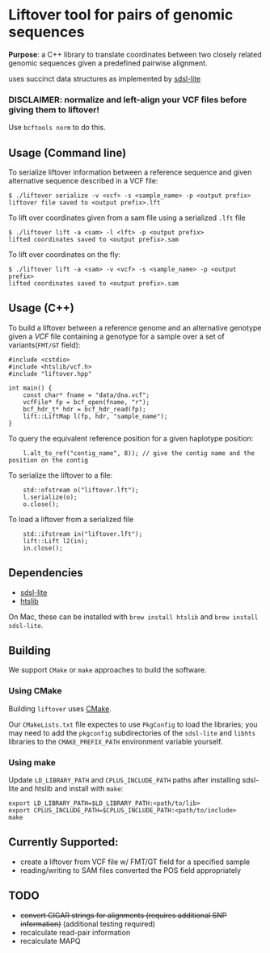 # Liftover tool for pairs of genomic sequences

**Purpose**: a C++ library to translate coordinates between two closely related
genomic sequences given a predefined pairwise alignment.

uses succinct data structures as implemented by
[sdsl-lite](https://github.com/simongog/sdsl-lite)

### DISCLAIMER: normalize and left-align your VCF files before giving them to liftover!

Use `bcftools norm` to do this.

## Usage (Command line)

To serialize liftover information between a reference sequence and given alternative sequence described in a VCF file:

```
$ ./liftover serialize -v <vcf> -s <sample_name> -p <output prefix>
liftover file saved to <output prefix>.lft
```

To lift over coordinates given from a sam file using a serialized `.lft` file

```
$ ./liftover lift -a <sam> -l <lft> -p <output prefix>
lifted coordinates saved to <output prefix>.sam
```

To lift over coordinates on the fly:

```
$ ./liftover lift -a <sam> -v <vcf> -s <sample_name> -p <output prefix>
lifted coordinates saved to <output prefix>.sam
```

## Usage (C++)

To build a liftover between a reference genome and an alternative genotype
given a *VCF* file containing a genotype for a sample over a set of
variants(`FMT/GT` field):

```
#include <cstdio>
#include <htslib/vcf.h>
#include "liftover.hpp"

int main() {
    const char* fname = "data/dna.vcf";
    vcfFile* fp = bcf_open(fname, "r");
    bcf_hdr_t* hdr = bcf_hdr_read(fp);
    lift::LiftMap l(fp, hdr, "sample_name");
}
```

To query the equivalent reference position for a given haplotype position:

```
    l.alt_to_ref("contig_name", 8)); // give the contig name and the position on the contig
```

To serialize the liftover to a file:

```
    std::ofstream o("liftover.lft");
    l.serialize(o);
    o.close();
```

To load a liftover from a serialized file

```
    std::ifstream in("liftover.lft");
    lift::Lift l2(in);
    in.close();
```

## Dependencies

- [sdsl-lite](https://github.com/simongog/sdsl-lite)
- [htslib](https://github.com/samtools/htslib)

On Mac, these can be installed with `brew install htslib` and `brew install sdsl-lite`.

## Building

We support `CMake` or `make` approaches to build the software.

### Using CMake

Building `liftover` uses [CMake](https://cmake.org).

Our `CMakeLists.txt` file expectes to use `PkgConfig` to load the libraries; you may need to add the `pkgconfig` subdirectories of the `sdsl-lite` and `libhts` libraries to the `CMAKE_PREFIX_PATH` environment variable yourself.

### Using make

Update `LD_LIBRARY_PATH` and `CPLUS_INCLUDE_PATH` paths after installing sdsl-lite and htslib and install with `make`:

```
export LD_LIBRARY_PATH=$LD_LIBRARY_PATH:<path/to/lib>
export CPLUS_INCLUDE_PATH=$CPLUS_INCLUDE_PATH:<path/to/include>
make
```

## Currently Supported:

- create a liftover from VCF file w/ FMT/GT field for a specified sample
- reading/writing to SAM files converted the POS field appropriately

## TODO

- ~~convert CIGAR strings for alignments (requires additional SNP information)~~ (additional testing required)
- recalculate read-pair information
- recalculate MAPQ

